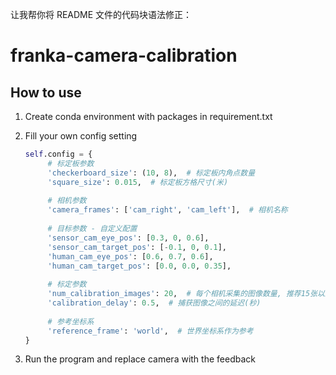 让我帮你将 README 文件的代码块语法修正：

# franka-camera-calibration

## How to use 
1. Create conda environment with packages in requirement.txt

2. Fill your own config setting
   
   ```python
   self.config = {
        # 标定板参数
        'checkerboard_size': (10, 8),  # 标定板内角点数量
        'square_size': 0.015,  # 标定板方格尺寸(米)
        
        # 相机参数
        'camera_frames': ['cam_right', 'cam_left'],  # 相机名称
        
        # 目标参数 - 自定义配置
        'sensor_cam_eye_pos': [0.3, 0, 0.6],
        'sensor_cam_target_pos': [-0.1, 0, 0.1],
        'human_cam_eye_pos': [0.6, 0.7, 0.6],
        'human_cam_target_pos': [0.0, 0.0, 0.35],
        
        # 标定参数
        'num_calibration_images': 20,  # 每个相机采集的图像数量, 推荐15张以上
        'calibration_delay': 0.5,  # 捕获图像之间的延迟(秒)
        
        # 参考坐标系
        'reference_frame': 'world',  # 世界坐标系作为参考
   }
   ```

3. Run the program and replace camera with the feedback

